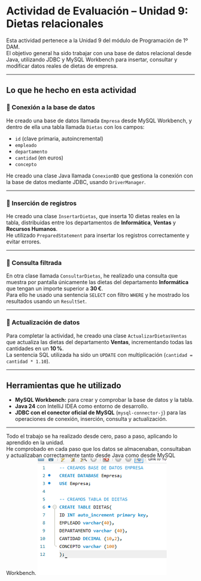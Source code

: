 # Actividad de Evaluación – Unidad 9: Dietas relacionales

Esta actividad pertenece a la Unidad 9 del módulo de Programación de 1º DAM.  
El objetivo general ha sido trabajar con una base de datos relacional desde Java, utilizando JDBC y MySQL Workbench para insertar, consultar y modificar datos reales de dietas de empresa.

---

## Lo que he hecho en esta actividad

### 🔹 Conexión a la base de datos
He creado una base de datos llamada `Empresa` desde MySQL Workbench, y dentro de ella una tabla llamada `Dietas` con los campos:
- `id` (clave primaria, autoincremental)
- `empleado`
- `departamento`
- `cantidad` (en euros)
- `concepto`

He creado una clase Java llamada `ConexionBD` que gestiona la conexión con la base de datos mediante JDBC, usando `DriverManager`.

---

### 🔹 Inserción de registros
He creado una clase `InsertarDietas`, que inserta 10 dietas reales en la tabla, distribuidas entre los departamentos de **Informática**, **Ventas** y **Recursos Humanos**.  
He utilizado `PreparedStatement` para insertar los registros correctamente y evitar errores.

---

### 🔹 Consulta filtrada
En otra clase llamada `ConsultarDietas`, he realizado una consulta que muestra por pantalla únicamente las dietas del departamento **Informática** que tengan un importe superior a **30 €**.  
Para ello he usado una sentencia `SELECT` con filtro `WHERE` y he mostrado los resultados usando un `ResultSet`.

---

### 🔹 Actualización de datos
Para completar la actividad, he creado una clase `ActualizarDietasVentas` que actualiza las dietas del departamento **Ventas**, incrementando todas las cantidades en un **10 %**.  
La sentencia SQL utilizada ha sido un `UPDATE` con multiplicación (`cantidad = cantidad * 1.10`).

---

## Herramientas que he utilizado

- **MySQL Workbench:** para crear y comprobar la base de datos y la tabla.
- **Java 24** con IntelliJ IDEA como entorno de desarrollo.
- **JDBC con el conector oficial de MySQL** (`mysql-connector-j`) para las operaciones de conexión, inserción, consulta y actualización.

---

Todo el trabajo se ha realizado desde cero, paso a paso, aplicando lo aprendido en la unidad.  
He comprobado en cada paso que los datos se almacenaban, consultaban y actualizaban correctamente tanto desde Java como desde MySQL Workbench.
![img.png](img.png)